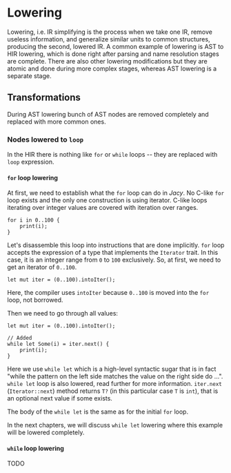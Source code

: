 # Lowering

Lowering, i.e. IR simplifying is the process when we take one IR, remove useless information, and generalize similar units to common structures, producing the second, lowered IR.
A common example of lowering is AST to HIR lowering, which is done right after parsing and name resolution stages are complete. There are also other lowering modifications but they are atomic and done during more complex stages, whereas AST lowering is a separate stage.

## Transformations

During AST lowering bunch of AST nodes are removed completely and replaced with more common ones.

### Nodes lowered to `loop`

In the HIR there is nothing like `for` or `while` loops -- they are replaced with `loop` expression.

#### `for` loop lowering

At first, we need to establish what the `for` loop can do in _Jacy_. No C-like `for` loop exists and the only one construction is using iterator. C-like loops iterating over integer values are covered with iteration over ranges.

```jc
for i in 0..100 {
    print(i);
}
```

Let's disassemble this loop into instructions that are done implicitly.
`for` loop accepts the expression of a type that implements the `Iterator` trait. In this case, it is an integer range from `0` to `100` exclusively. So, at first, we need to get an iterator of `0..100`.

```jc
let mut iter = (0..100).intoIter();
```

Here, the compiler uses `intoIter` because `0..100` is moved into the `for` loop, not borrowed.

Then we need to go through all values:

```jc
let mut iter = (0..100).intoIter();

// Added
while let Some(i) = iter.next() {
    print(i);
}
```

Here we use `while let` which is a high-level syntactic sugar that is in fact "while the pattern on the left side matches the value on the right side do ...". `while let` loop is also lowered, read further for more information.
`iter.next` (`Iterator::next`) method returns `T?` (in this particular case `T` is `int`), that is an optional next value if some exists.

The body of the `while let` is the same as for the initial `for` loop.

In the next chapters, we will discuss `while let` lowering where this example will be lowered completely.

#### `while` loop lowering

TODO


